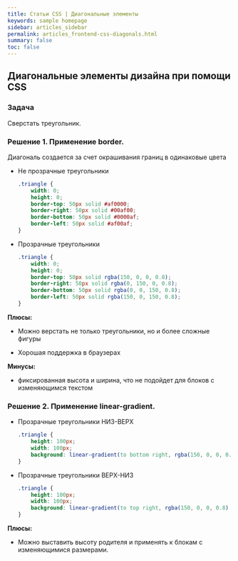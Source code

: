 ```yaml
---
title: Статьи CSS | Диагональные элементы
keywords: sample homepage
sidebar: articles_sidebar
permalink: articles_frontend-css-diagonals.html
summary: false
toc: false
---
```


## Диагональные элементы дизайна при помощи CSS

### Задача

Сверстать треугольник.

### Решение 1. Применение border.
    
  Диагональ создается за счет окрашивания границ в одинаковые цвета

  * Не прозрачные треугольники

    ```css
    .triangle {
        width: 0;
        height: 0;
        border-top: 50px solid #af0000;
        border-right: 50px solid #00af00;
        border-bottom: 50px solid #0000af;
        border-left: 50px solid #af00af;
    }
    ```

    <script async src="//jsfiddle.net/Decider/ndn6jo9f/embed/result,css,html/"></script>

  * Прозрачные треугольники

    ```css
    .triangle {
        width: 0;
        height: 0;
        border-top: 50px solid rgba(150, 0, 0, 0.8);
        border-right: 50px solid rgba(0, 150, 0, 0.8);
        border-bottom: 50px solid rgba(0, 0, 150, 0.8);
        border-left: 50px solid rgba(150, 0, 150, 0.8);
    }
    ```

    <script async src="//jsfiddle.net/Decider/we1t020q/embed/result,css,html/"></script>

**Плюсы:**

  * Можно верстать не только треугольники, но и более сложные фигуры

  * Хорошая поддержка в браузерах

**Минусы:**

  * фиксированная высота и ширина, что не подойдет для блоков с изменяющимся текстом

### Решение 2. Применение linear-gradient.

  * Прозрачные треугольники НИЗ-ВЕРХ
    
    ```css
    .triangle {
        height: 100px;
        width: 100px;
        background: linear-gradient(to bottom right, rgba(150, 0, 0, 0.8) 0%, rgba(150, 0, 0, 0.8) 50%, rgba(0, 150, 0, 0.8) 50%, rgba(0, 150, 0, 0.8) 100%);
    }
    ```

    <script async src="//jsfiddle.net/Decider/pLjzbgm8/embed/result,css,html/"></script>
  
  * Прозрачные треугольники ВЕРХ-НИЗ
    
    ```css
    .triangle {
        height: 100px;
        width: 100px;
        background: linear-gradient(to top right, rgba(150, 0, 0, 0.8) 0%, rgba(150, 0, 0, 0.8) 50%, rgba(0, 150, 0, 0.8) 50%, rgba(0, 150, 0, 0.8) 100%);
    }
    ```

    <script async src="//jsfiddle.net/Decider/1sxf6wc1/embed/result,css,html/"></script>

**Плюсы:**

  * Можно выставить высоту родителя и применять к блокам с изменяющимися размерами.